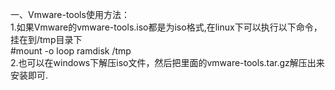 一、Vmware-tools使用方法：   
1.如果Vmware的vmware-tools.iso都是为iso格式,在linux下可以执行以下命令，挂在到/tmp目录下   
#mount -o loop ramdisk /tmp    
2.也可以在windows下解压iso文件，然后把里面的vmware-tools.tar.gz解压出来安装即可.  

